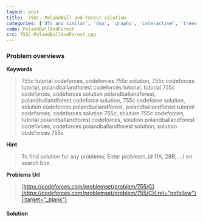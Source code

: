 ```yaml
---
layout: post
title:  755C. PolandBall and Forest solution
categories: ['dfs and similar', 'dsu', 'graphs', 'interactive', 'trees']
code: PolandBallAndForest
src: 755C-PolandBallAndForest.cpp
---
```

### **Problem overviews**

**Keywords**
> 755c tutorial codeforces, codeforces 755c solution, 755c codeforces tutorial, polandballandforest codeforces tutorial, tutorial 755c codeforces, codeforces solution polandballandforest, polandballandforest codeforce solution, 755c codeforce solution, solution codeforces polandballandforest, polandballandforest tutorial codeforces, codeforces solution 755c, solution 755c codeforces, tutorial polandballandforest codeforces, solution polandballandforest codeforces, codeforces polandballandforest solution, solution codeforces 755c

**Hint**
> To find solution for any problems, Enter probleam_id (1A, 28B, ...) on search box. 

**Problems Url**
> [https://codeforces.com/problemset/problem/755/C](https://codeforces.com/problemset/problem/755/C){:rel="nofollow"}{:target="_blank"}

#### **Solution**



